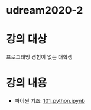 # udream2020-2

# 강의 대상
프로그래밍 경험이 없는 대학생

# 강의 내용

* 파이썬 기초: <a href="https://colab.research.google.com/github/aidalab-garnet/udream2020-2/blob/main/101_python_practice.ipynb">101_python.ipynb</a>
